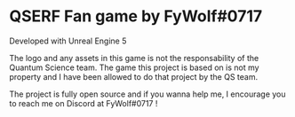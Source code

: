 # QSERF Fan game by FyWolf#0717

Developed with Unreal Engine 5


The logo and any assets in this game is not the responsability of the Quantum Science team. 
The game this project is based on is not my property and I have been allowed to do that project by the QS team.

The project is fully open source and if you wanna help me, I encourage you to reach me on Discord at FyWolf#0717 !
